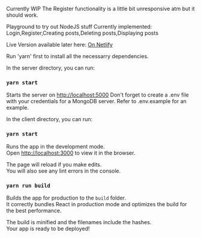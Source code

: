 Currently WIP
The Register functionality is a little bit unresponsive atm but it should work.

Playground to try out NodeJS stuff
Currently implemented: Login,Register,Creating posts,Deleting posts,Displaying posts

Live Version available later here: [On Netlify](https://amazing-scone-57106f.netlify.app/)

Run 'yarn' first to install all the necessarry dependencies.

In the server directory, you can run:

### `yarn start`

Starts the server on [http://localhost:5000](http://localhost:5000)
Don't forget to create a .env file with your credentials for a MongoDB server.
Refer to .env.example for an example.

In the client directory, you can run:

### `yarn start`

Runs the app in the development mode.\
Open [http://localhost:3000](http://localhost:3000) to view it in the browser.

The page will reload if you make edits.\
You will also see any lint errors in the console.

### `yarn run build`

Builds the app for production to the `build` folder.\
It correctly bundles React in production mode and optimizes the build for the best performance.

The build is minified and the filenames include the hashes.\
Your app is ready to be deployed!
